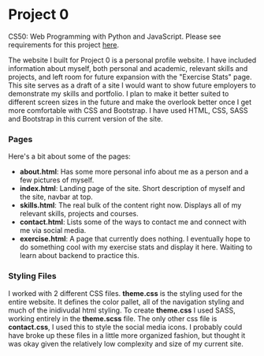# Project 0
CS50: Web Programming with Python and JavaScript. Please see requirements for this project [here](https://docs.cs50.net/web/2020/x/projects/0/project0.html).

The website I built for Project 0 is a personal profile website. I have included information about myself, both personal and academic, relevant skills and projects, and left room for future expansion with the "Exercise Stats" page. This site serves as a draft of a site I would want to show future employers to demonstrate my skills and portfolio. I plan to make it better suited to different screen sizes in the future and make the overlook better once I get more comfortable with CSS and Bootstrap. I have used HTML, CSS, SASS and Bootstrap in this current version of the site.

### Pages
Here's a bit about some of the pages:
 - **about.html**: Has some more personal info about me as a person and a few pictures of myself.
 - **index.html**: Landing page of the site. Short description of myself and the site, navbar at top.
 - **skills.html**: The real bulk of the content right now. Displays all of my relevant skills, projects and courses.
 - **contact.html**: Lists some of the ways to contact me and connect with me via social media.
 - **exercise.html**: A page that currently does nothing. I eventually hope to do something cool with my exercise stats and display it here. Waiting to learn about backend to practice this.

### Styling Files
I worked with 2 different CSS files. **theme.css** is the styling used for the entire website. It defines the color pallet, all of the navigation styling and much of the inidivudal html styling. To create **theme.css** I used SASS, working entirely in the **theme.scss** file. The only other css file is **contact.css**, I used this to style the social media icons. I probably could have broke up these files in a little more organized fashion, but thought it was okay given the relatively low complexity and size of my current site. 
